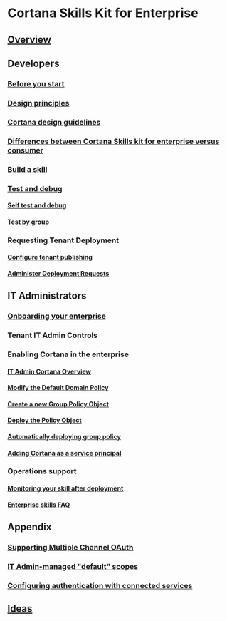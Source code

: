 
# Cortana Skills Kit for Enterprise  

## [Overview](./overview.md)

## Developers

### [Before you start](./before-you-start.md)

### [Design principles](../skills/design-principles.md)

### [Cortana design guidelines](../skills/cortana-design-guidelines.md)

### [Differences between Cortana Skills kit for enterprise versus consumer](enterprise-differences.md)

### [Build a skill](build-a-skill.md)

### [Test and debug](enterprise-test-and-debug.md)

#### [Self test and debug](enterprise-self-test-and-debug.md)

#### [Test by group](enterprise-test-by-group.md)

### Requesting Tenant Deployment

#### [Configure tenant publishing](configure-tenant-publishing.md)

#### [Administer Deployment Requests](administering-deployment-requests.md)

## IT Administrators

### [Onboarding your enterprise](./onboarding.md)

### Tenant IT Admin Controls

### Enabling Cortana in the enterprise

#### [IT Admin Cortana Overview](./admin-overview.md)

#### [Modify the Default Domain Policy](modify-default-domain-policy.md)

#### [Create a new Group Policy Object](new-group-policy.md)

#### [Deploy the Policy Object](deploy-policy-object.md)

#### [Automatically deploying group policy](enterprise-deploying-group-policy.md)

#### [Adding Cortana as a service principal](enterprise-cortana-service-principal.md)

### Operations support

#### [Monitoring your skill after deployment](./enterprise-monitor-after-deployment.md)

#### [Enterprise skills FAQ](./enterprise-faq.md)

## Appendix

### [Supporting Multiple Channel OAuth](supporting-multiple-channel-oauth.md)

### [IT Admin-managed "default" scopes](admin-managed-default-scopes.md)

### [Configuring authentication with connected services](configuring-authentication-connected-services.md)

## [Ideas](enterprise-ideas.md)